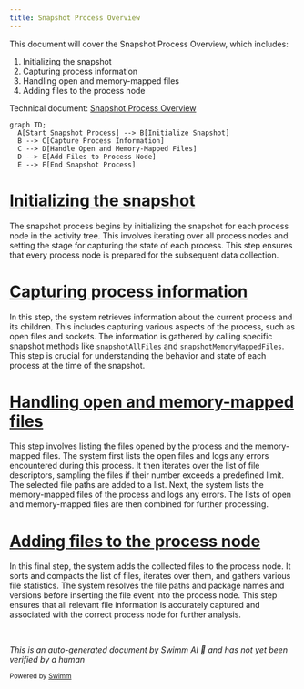 ```yaml
---
title: Snapshot Process Overview
---
```

This document will cover the Snapshot Process Overview, which includes:

1. Initializing the snapshot
2. Capturing process information
3. Handling open and memory-mapped files
4. Adding files to the process node

Technical document: <SwmLink doc-title="Snapshot Process Overview">[Snapshot Process Overview](/.swm/snapshot-process-overview.9nzlfa9d.sw.md)</SwmLink>

```mermaid
graph TD;
  A[Start Snapshot Process] --> B[Initialize Snapshot]
  B --> C[Capture Process Information]
  C --> D[Handle Open and Memory-Mapped Files]
  D --> E[Add Files to Process Node]
  E --> F[End Snapshot Process]
```

# [Initializing the snapshot](https://app.swimm.io/repos/Z2l0aHViJTNBJTNBZGF0YWRvZy1hZ2VudCUzQSUzQVN3aW1tLURlbW8=/docs/9nzlfa9d#snapshot-initialization)

The snapshot process begins by initializing the snapshot for each process node in the activity tree. This involves iterating over all process nodes and setting the stage for capturing the state of each process. This step ensures that every process node is prepared for the subsequent data collection.

# [Capturing process information](https://app.swimm.io/repos/Z2l0aHViJTNBJTNBZGF0YWRvZy1hZ2VudCUzQSUzQVN3aW1tLURlbW8=/docs/9nzlfa9d#process-node-snapshot)

In this step, the system retrieves information about the current process and its children. This includes capturing various aspects of the process, such as open files and sockets. The information is gathered by calling specific snapshot methods like `snapshotAllFiles` and `snapshotMemoryMappedFiles`. This step is crucial for understanding the behavior and state of each process at the time of the snapshot.

# [Handling open and memory-mapped files](https://app.swimm.io/repos/Z2l0aHViJTNBJTNBZGF0YWRvZy1hZ2VudCUzQSUzQVN3aW1tLURlbW8=/docs/9nzlfa9d#handling-open-and-memory-mapped-files)

This step involves listing the files opened by the process and the memory-mapped files. The system first lists the open files and logs any errors encountered during this process. It then iterates over the list of file descriptors, sampling the files if their number exceeds a predefined limit. The selected file paths are added to a list. Next, the system lists the memory-mapped files of the process and logs any errors. The lists of open and memory-mapped files are then combined for further processing.

# [Adding files to the process node](https://app.swimm.io/repos/Z2l0aHViJTNBJTNBZGF0YWRvZy1hZ2VudCUzQSUzQVN3aW1tLURlbW8=/docs/9nzlfa9d#adding-files)

In this final step, the system adds the collected files to the process node. It sorts and compacts the list of files, iterates over them, and gathers various file statistics. The system resolves the file paths and package names and versions before inserting the file event into the process node. This step ensures that all relevant file information is accurately captured and associated with the correct process node for further analysis.

&nbsp;

*This is an auto-generated document by Swimm AI 🌊 and has not yet been verified by a human*

<SwmMeta version="3.0.0" repo-id="Z2l0aHViJTNBJTNBZGF0YWRvZy1hZ2VudCUzQSUzQVN3aW1tLURlbW8=" repo-name="datadog-agent"><sup>Powered by [Swimm](/)</sup></SwmMeta>
